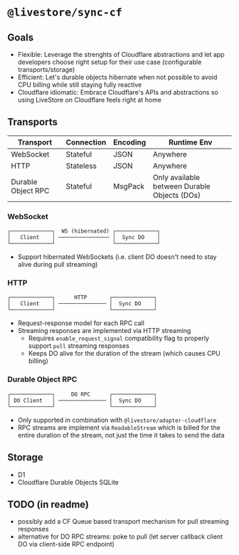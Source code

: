 # `@livestore/sync-cf`

## Goals

- Flexible: Leverage the strenghts of Cloudflare abstractions and let app developers choose right setup for their use case (configurable transports/storage)
- Efficient: Let's durable objects hibernate when not possible to avoid CPU billing while still staying fully reactive
- Cloudflare idiomatic: Embrace Cloudflare's APIs and abstractions so using LiveStore on Cloudflare feels right at home

## Transports

| Transport           | Connection      | Encoding  | Runtime Env                                 |
|---------------------|----------------|-----------|---------------------------------------------|
| WebSocket           | Stateful       | JSON      | Anywhere                                    |
| HTTP                | Stateless      | JSON      | Anywhere                                    |
| Durable Object RPC  | Stateful       | MsgPack   | Only available between Durable Objects (DOs) |

### WebSocket

```
┌─────────────┐  WS (hibernated) ┌─────────────┐
│   Client    │ ──────────────── │  Sync DO    │
└─────────────┘                  └─────────────┘
```

- Support hibernated WebSockets (i.e. client DO doesn't need to stay alive during pull streaming)

### HTTP

```
┌─────────────┐      HTTP       ┌─────────────┐
│   Client    │ ─────────────── │  Sync DO    │
└─────────────┘                 └─────────────┘
```

- Request-response model for each RPC call
- Streaming responses are implemented via HTTP streaming
  - Requires `enable_request_signal` compatibility flag to properly support `pull` streaming responses
  - Keeps DO alive for the duration of the stream (which causes CPU billing)


### Durable Object RPC

```
┌─────────────┐     DO RPC      ┌─────────────┐
│ DO Client   │ ─────────────── │  Sync DO    │
└─────────────┘                 └─────────────┘
```

- Only supported in combination with `@livestore/adapter-cloudflare`
- RPC streams are implement via `ReadableStream` which is billed for the entire duration of the stream, not just the time it takes to send the data

## Storage

- D1
- Cloudflare Durable Objects SQLite

## TODO (in readme)

- possibly add a CF Queue based transport mechanism for pull streaming responses
- alternative for DO RPC streams: poke to pull (let server callback client DO via client-side RPC endpoint)